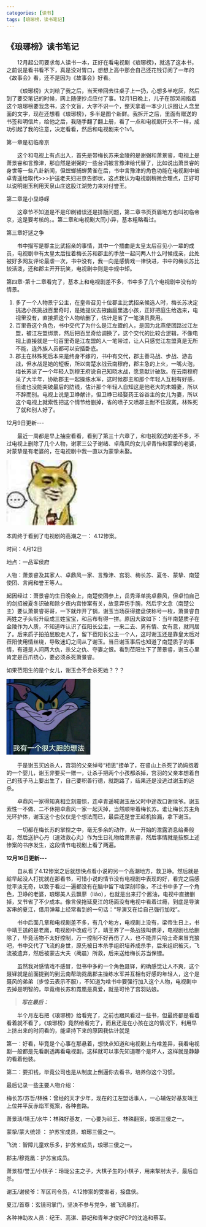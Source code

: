 ```yaml
---
categories: [读书]
tags: [琅琊榜，读书笔记]
---
```


## 《琅琊榜》读书笔记

&emsp;&emsp;12月起公司要求每人读书一本，正好在看电视剧《琅琊榜》，就选了这本书，之前说是看书看不下，真是没对胃口，想想上高中那会自己还花钱订阅了一年的《故事会》看，还不是因为《故事会》好看。

&emsp;&emsp;《琅琊榜》大刘给了我之后，当天带回去往桌子上一扔，心想多半吃灰，然后到了要交笔记的时候，网上随便抄点应付了事。12月1日晚上，儿子在那哭闹指着这个琅琊榜要我念书，这个文盲，大字不识一个，整天拿着一本少儿识图让人念里面的文字，现在还想看《琅琊榜》，多半是图个新鲜。我拆开之后，里面有赠送的书签和明信片，给他之后，我随手翻了翻上册，看了一点和电视剧开头不一样，成功引起了我的注意，决定看看，然后和电视剧来个1v1。

第一章是初临帝京

&emsp;&emsp;这个和电视上有点出入，首先是带梅长苏来金陵的是谢弼和萧景睿，电视上是萧景睿和言豫津，那自然是谢弼的一些台词被言豫津给代替了，比如说出萧景睿的身世等一些八卦新闻，但螳螂捕蝉黄雀在后，书中言豫津的角色功能在电视剧中被卓青遥给取代>>>护送老夫妇进京告御状，这点我认为电视剧稍微合理点，正好可以说明谢玉利用天泉山庄这股江湖势力来对付誉王。

第二章是小显峥嵘

&emsp;&emsp;这章节不知道是不是印刷错误还是排版问题，第二章书页页眉地方也叫初临帝京，这是要考核的。。第二章和电视剧大同小异，基本粗略看过。

第三章好逑之争

&emsp;&emsp;书中描写是郡主比武招亲的事情，其中一个插曲是太皇太后召见小一辈的成员，电视剧中有太皇太后拉着梅长苏和郡主的手放一起问两人什么时候成亲，此处被好多网友评论最虐一次，书中没有，我一向是感情戏一律快进，书中的梅长苏比较活泼，还和郡主开开玩笑，电视剧中则是中规中矩。

第四章-第十二章看完了，基本上和电视剧差不多，书中多了几个电视剧中没有的情景。

1.	多了一个人物景宁公主，在皇帝召见十位郡主比武招亲候选人时，梅长苏决定挑选小孩挑战百里奇时，是她提议去掖幽庭里选小孩，正好把庭生给选来，电视里没有，直接把这个人物给删了，估计是省了一笔演员费用。
2.	百里奇这个角色，书中交代了为什么是江左盟的人，是因为北燕使团路过江左盟，被江左盟绑票，然后把百里奇给调换了，这个交代的比较合逻辑，不像电视上直接就是一句百里奇是江左盟的人一笔带过，让人只感觉江左盟真是无所不能，连外族人员都可以安插卧底。
3.	郡主在林殊死后本来是终身不嫁的，书中有交代，郡主善马战、步战、游击战，但水战是她的短板，所以南楚水战云南穆府，郡主急的上火，一嘴火泡，梅长苏派了一个年轻人到穆王府说自己知晓水战，愿意献计破敌。在云南穆府呆了大半年，协助郡主一起操练水军，这时候郡主和那个年轻人互相有好感，但谁也没能突破最后的防线，估计那个年轻人自知这是他老大的未婚妻，所以不辞而别。电视上说是卫峥献计，但卫峥已经娶药王谷谷主的女儿为妻，所以这个电视上就索性把这个情节给删掉，省的喷子又喷郡主耐不住寂寞，林殊死了就和别人好了。

12月9日更新---

&emsp;&emsp;最近一周都是早上抽空看看，看到了第三十六章了，和电视叙述的差不多，不过电视上删除了几个人物，谢家三公子谢绪、卓鼎风的女儿卓青怡和蒙挚的老婆，对蒙挚是有老婆的，在电视剧中我一直以为蒙挚未娶。

![Alt text](image-1.png)

本周终于看到了电视剧的高潮之一：  4.12惨案。

时间：4月12日

地点：一品军侯府

人物：萧景睿及其家人、卓鼎风一家、言豫津、宫羽、梅长苏、夏冬、蒙挚、南楚使团、言阙和誉王等人。

起因经过：萧景睿的生日晚会上，南楚使团参上，岳秀泽单挑卓鼎风，但卓怕自己的剑招被夏冬识破和除夕夜内宫惨案有关，故意弄伤手腕，然后宇文念（南楚公主）要认萧景睿哥哥，一下就炸开了锅，谢玉当场获得接盘侠称号一枚，萧景睿自两姓之子头衔升级成三姓宝宝，和吕布有得一拼。原因大致如下：当年南楚质子在金陵作为人质，不知道咋认识了莅阳长公主，一来二去、男有情、女有意，就同居了。后来质子拍拍屁股走人了，留下莅阳长公主一个人，这时谢玉还是靠皇太后对莅阳使用情丝绕，导致迷幻之间从了谢玉。当日谢玉事后也知道了南楚质子的事情，有道是人间两大仇，杀父之仇、夺妻之恨。看到莅阳生下了萧景睿，谢玉心里肯定是百爪挠心，要必须杀死萧景睿。
 
如果莅阳生的是个女儿，谢玉会不会杀死她？？？

![Alt text](image.png)

&emsp;&emsp;于是谢玉买凶杀人，宫羽的父亲绰号“相思”接单了，在睿山上杀死了奶妈抱着的一个婴儿，谢玉非要买一赠一，让杀手把两个小孩都杀掉，宫羽的父亲本想着自己的孩子马上要出生了，自己要积善行德，就跑路了，结果还是没逃过谢玉的追杀。

&emsp;&emsp;卓鼎风一家得知真相立刻震惊，连卓青遥喊谢玉岳父时中途改口谢侯爷。谢玉索性一不做、二不休把卓鼎风一家一起灭掉，当然顺带着梅长苏。谁让梅长苏主角光环护体，谢玉这个也仅仅是个想法而已，最后还是誉王趁机捡漏，拿下谢玉。

&emsp;&emsp;一切都在梅长苏的掌控之中，毫无多余的动作，从一开始的泄露消息给秦般若，然后送护心丹（速效救心丸）作为生日礼物给萧景睿，然后事情就是按照上述惨案的书序发生，这段情节电视剧上看了两遍。

**12月16日更新---**

&emsp;&emsp;自从看了4.12惨案之后就想快点看小说的另一个高潮地方，救卫峥。然后就是趁早起没人打扰就在那看书，可惜小说的情节没有电视剧中表现的好，看完之后感觉平淡无奇，以致于看过一遍都没有在脑中留下啥深刻印象，不过书中多了一个角色，卫峥的老婆，琅琊美人云飘蓼（liǎo），也就是出来打个酱油，电视中直接删掉，又节省了不少成本。像言侯拖延夏江的场面没有电视中看着过瘾，到底是导演客串的夏江，借用弹幕上经常看到的一句话：“导演又在给自己强行加戏”。

&emsp;&emsp;书中后面几章和电视剧差不多，有几个地方，电视剧上没有，梁帝生日上，书中靖王送的是老鹰，电视剧中改成弓了，靖王养了一条战狼叫佛牙，电视剧也给删除了，毕竟活物不太好控制，万一控制不好再伤了人，也不能弄只哈士奇来冒充狼吧，书中交代了飞流的身世，原先被日本杀手组织培养成杀手，后来组织被灭，飞流被遗弃，然后被蒙古大夫（蔺晨）所救，后来送给梅长苏当保镖。

&emsp;&emsp;虽然我对感情戏不感冒，但书中多的一个角色聂铎，的确感觉让人不爽，这个聂铎就是前面提到的到云南帮助霓凰郡主操练水军并互相有好感的年轻人，这个是聂风的弟弟（步惊云表示不服），不知道为啥书中要强行加入这个人物，电视剧中去掉是明智的，毕竟梅长苏和霓凰是真爱，就是可怜了宫羽姑娘。

>***写在最后：***

&emsp;&emsp;半个月左右把《琅琊榜》给看完了，之前也跟风看过一些书，但最终都是看着看着就不看了，《琅琊榜》竟然给看完了，而且还是在小孩在这的情况下，利用早上挤出来的时间看的，能坚持下来的原因我估计就是

第一：好看，毕竟是个心事在那悬着，想快点知道和电视剧上有啥差异，我看电视剧一般都是先看剧透再看电视剧，这样就可以事先知道哪个是坏人，这样就是静静的看着他装。

第二：要扣钱，毕竟公司也是从制度上倒逼你去看书，培养你这个习惯。

最后记录一些主要人物介绍：

梅长苏/苏哲/林殊：曾经的天才少年，现在的江左盟话事人，一心辅佐好基友靖王上位并平反赤焰军冤案，各种套路。

萧景琰/靖王/水牛：林殊好基友，一心要为祁王、林殊翻案，琅琊三傻之一。

蒙挚/蒙大统领 ： 护苏宝成员，琅琊三傻之一。

飞流：智障儿童欢乐多，护苏宝成员，琅琊三傻之一。

郡主/穆霓凰：护苏宝成员。

萧景桓/誉王/小棋子：玲珑公主之子，大棋子生的小棋子，用来掣肘太子，最后自杀。

谢玉/谢侯爷：军区司令员，4.12惨案的受害者，接盘侠。

夏江/首尊：玄镜司掌门，坚决不参与党争，被飞流暴打。

各种神助攻人员：纪王、高湛、静妃和青年才俊好CP的沈追和蔡荃。
